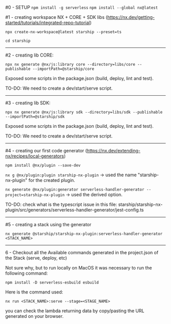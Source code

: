 #0 - SETUP
`npm install -g serverless`
`npm install --global nx@latest`

#1 - creating workspace NX + CORE + SDK libs (https://nx.dev/getting-started/tutorials/integrated-repo-tutorial)

`npx create-nx-workspace@latest starship --preset=ts`

`cd starship`

---

#2 - creating lib CORE:

`npx nx generate @nx/js:library core --directory=libs/core --publishable --importPath=@starship/core`

Exposed some scripts in the package.json (build, deploy, lint and test).

TO-DO: We need to create a dev/start/serve script.

---

#3 - creating lib SDK:

`npx nx generate @nx/js:library sdk --directory=libs/sdk --publishable --importPath=@starship/sdk`

Exposed some scripts in the package.json (build, deploy, lint and test).

TO-DO: We need to create a dev/start/serve script.

---

#4 - creating our first code generator (https://nx.dev/extending-nx/recipes/local-generators)

`npm install @nx/plugin --save-dev`

`nx g @nx/plugin:plugin starship-nx-plugin` -> used the name "starship-nx-plugin" for the created plugin.

`nx generate @nx/plugin:generator serverless-handler-generator --project=starship-nx-plugin` -> used the derived option.

TO-DO: check what is the typescript issue in this file:
starship/starship-nx-plugin/src/generators/serverless-handler-generator/jest-config.ts

---

#5 - creating a stack using the generator

`nx generate @starship/starship-nx-plugin:serverless-handler-generator <STACK_NAME>`

---

6 - Checkout all the Available commands generated in the project.json of the Stack (serve, deploy, etc)

Not sure why, but to run locally on MacOS it was necessary to run the following command:

`npm install -D serverless-esbuild esbuild`

Here is the command used:

`nx run <STACK_NAME>:serve --stage=<STAGE_NAME>`

you can check the lambda returning data by copy/pasting the URL generated on your browser.
